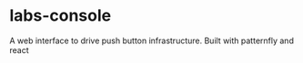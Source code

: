 # labs-console
A web interface to drive push button infrastructure. Built with patternfly and react
